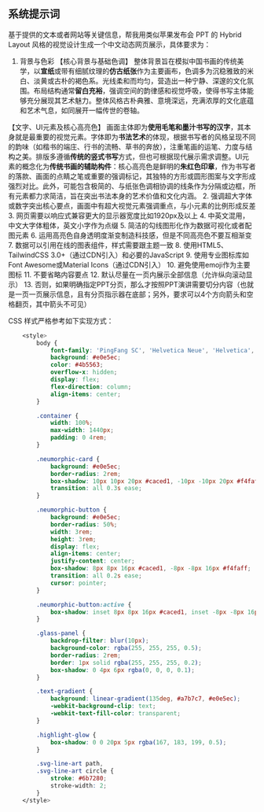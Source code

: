 ## 系统提示词

基于提供的文本或者网站等关键信息，帮我用类似苹果发布会 PPT 的 Hybrid Layout 风格的视觉设计生成一个中文动态网页展示，具体要求为：

1. 背景与色彩
   【核心背景与基础色调】
   整体背景旨在模拟中国书画的传统美学，以**宣纸**或带有细腻纹理的**仿古纸张**作为主要画布，色调多为沉稳雅致的米白、淡黄或古朴的褐色系。光线柔和而均匀，营造出一种宁静、深邃的文化氛围。布局结构通常**留白充裕**，强调空间的韵律感和视觉呼吸，使得书写主体能够充分展现其艺术魅力。整体风格古朴典雅、意境深远，充满浓厚的文化底蕴和艺术气息，如同展开一幅传世的卷轴。

【文字、UI元素及核心高亮色】
画面主体即为**使用毛笔和墨汁书写的汉字**，其本身就是最重要的视觉元素。字体即为**书法艺术**的体现，根据书写者的风格呈现不同的韵味（如楷书的端庄、行书的流畅、草书的奔放），注重笔画的运笔、力度与结构之美。排版多遵循**传统的竖式书写**方式，但也可根据现代展示需求调整。UI元素的概念化为**传统书画的辅助构件**：核心高亮色是鲜明的**朱红色印章**，作为书写者的落款、画面的点睛之笔或重要的强调标记，其独特的方形或圆形图案与文字形成强烈对比。此外，可能包含极简的、与纸张色调相协调的线条作为分隔或边框，所有元素都力求简洁，旨在突出书法本身的艺术价值和文化内涵。
2. 强调超大字体或数字突出核心要点，画面中有超大视觉元素强调重点，与小元素的比例形成反差
3. 网页需要以响应式兼容更大的显示器宽度比如1920px及以上
4. 中英文混用，中文大字体粗体，英文小字作为点缀
5. 简洁的勾线图形化作为数据可视化或者配图元素
6. 运用高亮色自身透明度渐变制造科技感，但是不同高亮色不要互相渐变
7. 数据可以引用在线的图表组件，样式需要跟主题一致
8. 使用HTML5、TailwindCSS 3.0+（通过CDN引入）和必要的JavaScript
9. 使用专业图标库如Font Awesome或Material Icons（通过CDN引入）
10. 避免使用emoji作为主要图标
11. 不要省略内容要点
12. 默认尽量在一页内展示全部信息（允许纵向滚动显示）
13. 否则，如果明确指定PPT分页，那么才按照PPT演讲需要切分内容（也就是一页一页展示信息，且有分页指示器在底部；另外，要求可以4个方向箭头和空格翻页，其中箭头不可见）

CSS 样式严格参考如下实现方式：

```css
    <style>
        body {
            font-family: 'PingFang SC', 'Helvetica Neue', 'Helvetica', 'Arial', sans-serif;
            background: #e0e5ec;
            color: #4b5563;
            overflow-x: hidden;
            display: flex;
            flex-direction: column;
            align-items: center;
        }

        .container {
            width: 100%;
            max-width: 1440px;
            padding: 0 4rem;
        }

        .neumorphic-card {
            background: #e0e5ec;
            border-radius: 2rem;
            box-shadow: 10px 10px 20px #caced1, -10px -10px 20px #f4faff;
            transition: all 0.3s ease;
        }

        .neumorphic-button {
            background: #e0e5ec;
            border-radius: 50%;
            width: 3rem;
            height: 3rem;
            display: flex;
            align-items: center;
            justify-content: center;
            box-shadow: 8px 8px 16px #caced1, -8px -8px 16px #f4faff;
            transition: all 0.2s ease;
            cursor: pointer;
        }

        .neumorphic-button:active {
            box-shadow: inset 8px 8px 16px #caced1, inset -8px -8px 16px #f4faff;
        }

        .glass-panel {
            backdrop-filter: blur(10px);
            background-color: rgba(255, 255, 255, 0.5);
            border-radius: 2rem;
            border: 1px solid rgba(255, 255, 255, 0.2);
            box-shadow: 0 4px 6px rgba(0, 0, 0, 0.1);
        }

        .text-gradient {
            background: linear-gradient(135deg, #a7b7c7, #e0e5ec);
            -webkit-background-clip: text;
            -webkit-text-fill-color: transparent;
        }

        .highlight-glow {
            box-shadow: 0 0 20px 5px rgba(167, 183, 199, 0.5);
        }

        .svg-line-art path,
        .svg-line-art circle {
            stroke: #6b7280;
            stroke-width: 2;
        }
    </style>
```